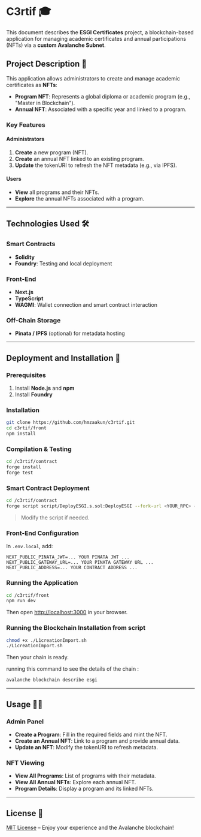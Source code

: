# C3rtif 🎓

This document describes the **ESGI Certificates** project, a blockchain-based application for managing academic certificates and annual participations (NFTs) via a **custom Avalanche Subnet**.

## Project Description 🚀

This application allows administrators to create and manage academic certificates as **NFTs**:

- **Program NFT**: Represents a global diploma or academic program (e.g., "Master in Blockchain").
- **Annual NFT**: Associated with a specific year and linked to a program.

### Key Features

#### Administrators

1. **Create** a new program (NFT).
2. **Create** an annual NFT linked to an existing program.
3. **Update** the tokenURI to refresh the NFT metadata (e.g., via IPFS).

#### Users

- **View** all programs and their NFTs.
- **Explore** the annual NFTs associated with a program.

---

## Technologies Used 🛠️

### Smart Contracts

- **Solidity**
- **Foundry**: Testing and local deployment

### Front-End

- **Next.js**
- **TypeScript**
- **WAGMI**: Wallet connection and smart contract interaction

### Off-Chain Storage

- **Pinata / IPFS** (optional) for metadata hosting

---

## Deployment and Installation 🏁

### Prerequisites

1. Install **Node.js** and **npm**
2. Install **Foundry**

### Installation

```bash
git clone https://github.com/hmzaakun/c3rtif.git
cd c3rtif/front
npm install
```

### Compilation & Testing

```bash
cd /c3rtif/contract
forge install
forge test
```

### Smart Contract Deployment

```bash
cd /c3rtif/contract
forge script script/DeployESGI.s.sol:DeployESGI --fork-url <YOUR_RPC> --broadcast
```

> Modify the script if needed.

### Front-End Configuration

In `.env.local`, add:

```env
NEXT_PUBLIC_PINATA_JWT=... YOUR PINATA JWT ...
NEXT_PUBLIC_GATEWAY_URL=... YOUR PINATA GATEWAY URL ...
NEXT_PUBLIC_ADDRESS=... YOUR CONTRACT ADDRESS ...
```

### Running the Application

```bash
cd /c3rtif/front
npm run dev
```

Then open [http://localhost:3000](http://localhost:3000) in your browser.

### Running the Blockchain Installation from script

```bash
chmod +x ./L1creationImport.sh
./L1creationImport.sh
```

Then your chain is ready.

running this command to see the details of the chain :

```bash
avalanche blockchain describe esgi
```

---

## Usage 👩‍💻

### Admin Panel

- **Create a Program**: Fill in the required fields and mint the NFT.
- **Create an Annual NFT**: Link to a program and provide annual data.
- **Update an NFT**: Modify the tokenURI to refresh metadata.

### NFT Viewing

- **View All Programs**: List of programs with their metadata.
- **View All Annual NFTs**: Explore each annual NFT.
- **Program Details**: Display a program and its linked NFTs.

---

## License 📄

[MIT License](LICENSE) – Enjoy your experience and the Avalanche blockchain!
